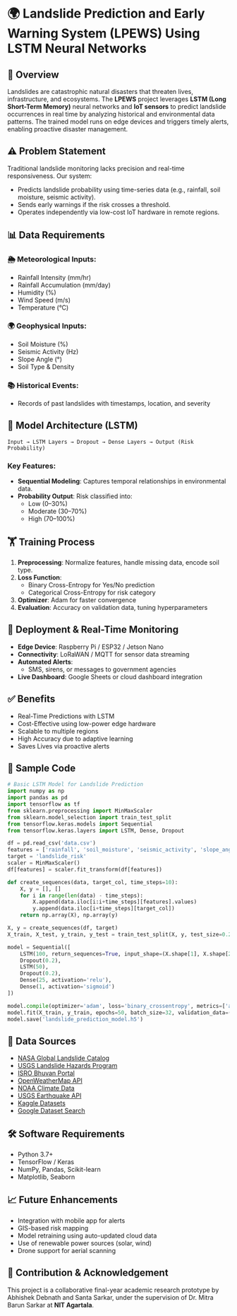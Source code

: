 # 🌍 Landslide Prediction and Early Warning System (LPEWS) Using LSTM Neural Networks

## 📌 Overview
Landslides are catastrophic natural disasters that threaten lives, infrastructure, and ecosystems. The **LPEWS** project leverages **LSTM (Long Short-Term Memory)** neural networks and **IoT sensors** to predict landslide occurrences in real time by analyzing historical and environmental data patterns. The trained model runs on edge devices and triggers timely alerts, enabling proactive disaster management.

## ⚠️ Problem Statement
Traditional landslide monitoring lacks precision and real-time responsiveness. Our system:
- Predicts landslide probability using time-series data (e.g., rainfall, soil moisture, seismic activity).
- Sends early warnings if the risk crosses a threshold.
- Operates independently via low-cost IoT hardware in remote regions.

## 📊 Data Requirements

### 🌦 Meteorological Inputs:
- Rainfall Intensity (mm/hr)
- Rainfall Accumulation (mm/day)
- Humidity (%)
- Wind Speed (m/s)
- Temperature (°C)

### 🌍 Geophysical Inputs:
- Soil Moisture (%)
- Seismic Activity (Hz)
- Slope Angle (°)
- Soil Type & Density

### 📚 Historical Events:
- Records of past landslides with timestamps, location, and severity

## 🧠 Model Architecture (LSTM)

```
Input → LSTM Layers → Dropout → Dense Layers → Output (Risk Probability)
```

### Key Features:
- **Sequential Modeling**: Captures temporal relationships in environmental data.
- **Probability Output**: Risk classified into:
  - Low (0–30%)
  - Moderate (30–70%)
  - High (70–100%)

## 🏋️ Training Process

1. **Preprocessing**: Normalize features, handle missing data, encode soil type.
2. **Loss Function**: 
   - Binary Cross-Entropy for Yes/No prediction
   - Categorical Cross-Entropy for risk category
3. **Optimizer**: Adam for faster convergence
4. **Evaluation**: Accuracy on validation data, tuning hyperparameters

## 🚀 Deployment & Real-Time Monitoring

- **Edge Device**: Raspberry Pi / ESP32 / Jetson Nano
- **Connectivity**: LoRaWAN / MQTT for sensor data streaming
- **Automated Alerts**:
  - SMS, sirens, or messages to government agencies
- **Live Dashboard**: Google Sheets or cloud dashboard integration

## ✅ Benefits

- Real-Time Predictions with LSTM
- Cost-Effective using low-power edge hardware
- Scalable to multiple regions
- High Accuracy due to adaptive learning
- Saves Lives via proactive alerts

## 🔎 Sample Code

```python
# Basic LSTM Model for Landslide Prediction
import numpy as np
import pandas as pd
import tensorflow as tf
from sklearn.preprocessing import MinMaxScaler
from sklearn.model_selection import train_test_split
from tensorflow.keras.models import Sequential
from tensorflow.keras.layers import LSTM, Dense, Dropout

df = pd.read_csv('data.csv')
features = ['rainfall', 'soil_moisture', 'seismic_activity', 'slope_angle', 'temperature', 'humidity']
target = 'landslide_risk'
scaler = MinMaxScaler()
df[features] = scaler.fit_transform(df[features])

def create_sequences(data, target_col, time_steps=10):
    X, y = [], []
    for i in range(len(data) - time_steps):
        X.append(data.iloc[i:i+time_steps][features].values)
        y.append(data.iloc[i+time_steps][target_col])
    return np.array(X), np.array(y)

X, y = create_sequences(df, target)
X_train, X_test, y_train, y_test = train_test_split(X, y, test_size=0.2)

model = Sequential([
    LSTM(100, return_sequences=True, input_shape=(X.shape[1], X.shape[2])),
    Dropout(0.2),
    LSTM(50),
    Dropout(0.2),
    Dense(25, activation='relu'),
    Dense(1, activation='sigmoid')
])

model.compile(optimizer='adam', loss='binary_crossentropy', metrics=['accuracy'])
model.fit(X_train, y_train, epochs=50, batch_size=32, validation_data=(X_test, y_test))
model.save('landslide_prediction_model.h5')
```

## 📡 Data Sources

- [NASA Global Landslide Catalog](https://catalog.data.gov/dataset/global-landslide-catalog)
- [USGS Landslide Hazards Program](https://www.usgs.gov/natural-hazards/landslide-hazards)
- [ISRO Bhuvan Portal](https://bhuvan.nrsc.gov.in/)
- [OpenWeatherMap API](https://openweathermap.org/api)
- [NOAA Climate Data](https://www.ncdc.noaa.gov/)
- [USGS Earthquake API](https://earthquake.usgs.gov/fdsnws/event/1/)
- [Kaggle Datasets](https://www.kaggle.com/)
- [Google Dataset Search](https://datasetsearch.research.google.com/)

## 🛠 Software Requirements

- Python 3.7+
- TensorFlow / Keras
- NumPy, Pandas, Scikit-learn
- Matplotlib, Seaborn

## 📈 Future Enhancements

- Integration with mobile app for alerts
- GIS-based risk mapping
- Model retraining using auto-updated cloud data
- Use of renewable power sources (solar, wind)
- Drone support for aerial scanning

## 🙌 Contribution & Acknowledgement

This project is a collaborative final-year academic research prototype by Abhishek Debnath and Santa Sarkar, under the supervision of Dr. Mitra Barun Sarkar at **NIT Agartala**.
